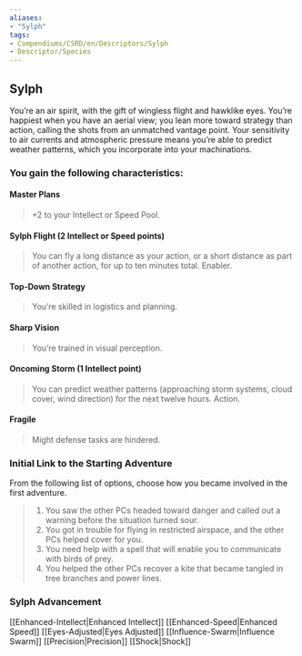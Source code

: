 ```yaml
---
aliases:
- "Sylph"
tags:
- Compendiums/CSRD/en/Descriptors/Sylph
- Descriptor/Species
---
```


## Sylph  
You’re an air spirit, with the gift of wingless flight and hawklike eyes. You’re happiest when you have an aerial view; you lean more toward strategy than action, calling the shots from an unmatched vantage point. Your sensitivity to air currents and atmospheric pressure means you’re able to predict weather patterns, which you incorporate into your machinations.
### You gain the following characteristics:
#### Master Plans 
>+2 to your Intellect or Speed Pool.
#### Sylph Flight (2 Intellect or Speed points) 
>You can fly a long distance as your action, or a short distance as part of another action, for up to ten minutes total. Enabler.
#### Top-Down Strategy
>You’re skilled in logistics and planning.
#### Sharp Vision 
>You’re trained in visual perception.
#### Oncoming Storm (1 Intellect point) 
>You can predict weather patterns (approaching storm systems, cloud cover, wind direction) for the next twelve hours. Action.
#### Fragile 
>Might defense tasks are hindered.
### Initial Link to the Starting Adventure 
From the following list of options, choose how you became involved in the first adventure.
>1. You saw the other PCs headed toward danger and called out a warning before the situation turned sour.
>2. You got in trouble for flying in restricted airspace, and the other PCs helped cover for you.
>3. You need help with a spell that will enable you to communicate with birds of prey.
>4. You helped the other PCs recover a kite that became tangled in tree branches and power lines.
### Sylph Advancement
[[Enhanced-Intellect|Enhanced Intellect]] 
[[Enhanced-Speed|Enhanced Speed]] 
[[Eyes-Adjusted|Eyes Adjusted]]
[[Influence-Swarm|Influence Swarm]] 
[[Precision|Precision]] 
[[Shock|Shock]]

